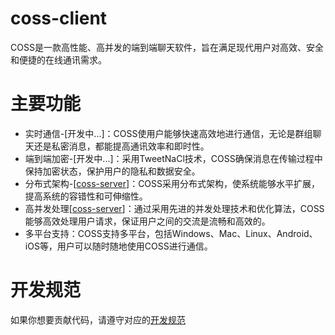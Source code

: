# coss-client

COSS是一款高性能、高并发的端到端聊天软件，旨在满足现代用户对高效、安全和便捷的在线通讯需求。

# 主要功能

- 实时通信-[开发中...]：COSS使用户能够快速高效地进行通信，无论是群组聊天还是私密消息，都能提高通讯效率和即时性。
- 端到端加密-[开发中...]：采用TweetNaCl技术，COSS确保消息在传输过程中保持加密状态，保护用户的隐私和数据安全。
- 分布式架构-[[coss-server](https://github.com/cossim/coss-server)]：COSS采用分布式架构，使系统能够水平扩展，提高系统的容错性和可伸缩性。
- 高并发处理[[coss-server](https://github.com/cossim/coss-server)]：通过采用先进的并发处理技术和优化算法，COSS能够高效处理用户请求，保证用户之间的交流是流畅和高效的。
- 多平台支持：COSS支持多平台，包括Windows、Mac、Linux、Android、iOS等，用户可以随时随地使用COSS进行通信。

# 开发规范

如果你想要贡献代码，请遵守对应的[开发规范](./specification.md)
